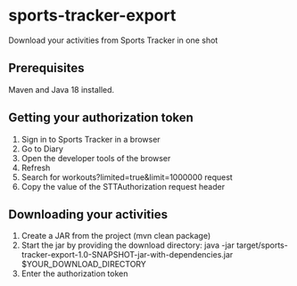 # sports-tracker-export
Download your activities from Sports Tracker in one shot

## Prerequisites
Maven and Java 18 installed.

## Getting your authorization token
1. Sign in to Sports Tracker in a browser
2. Go to Diary
3. Open the developer tools of the browser
4. Refresh
5. Search for workouts?limited=true&limit=1000000 request
6. Copy the value of the STTAuthorization request header

## Downloading your activities
1. Create a JAR from the project (mvn clean package)
2. Start the jar by providing the download directory: java -jar target/sports-tracker-export-1.0-SNAPSHOT-jar-with-dependencies.jar $YOUR_DOWNLOAD_DIRECTORY
3. Enter the authorization token
